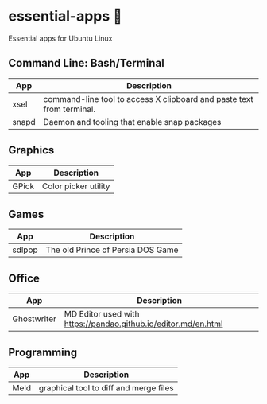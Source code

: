 # essential-apps 🐧
Essential apps for Ubuntu Linux 

## Command Line: Bash/Terminal
App  | Description
------------- | -------------
xsel  | command-line tool to access X clipboard and paste text from terminal.
snapd | Daemon and tooling that enable snap packages

## Graphics

App  | Description
------------- | -------------
GPick  | Color picker utility

## Games

App  | Description
------------- | -------------
sdlpop  | The old Prince of Persia DOS Game

## Office

App  | Description
------------- | -------------
Ghostwriter  | MD Editor used with https://pandao.github.io/editor.md/en.html

## Programming

App  | Description
------------- | -------------
Meld  | graphical tool to diff and merge files

